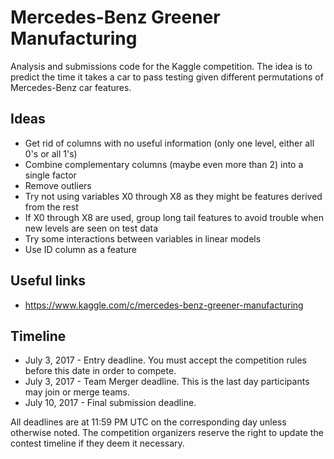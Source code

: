 # Mercedes-Benz Greener Manufacturing

Analysis and submissions code for the Kaggle competition. The idea is to predict the time it takes a car to pass testing given different permutations of Mercedes-Benz car features.

## Ideas

* Get rid of columns with no useful information (only one level, either all 0's or all 1's)
* Combine complementary columns (maybe even more than 2) into a single factor
* Remove outliers
* Try not using variables X0 through X8 as they might be features derived from the rest
* If X0 through X8 are used, group long tail features to avoid trouble when new levels are seen on test data
* Try some interactions between variables in linear models
* Use ID column as a feature

## Useful links

* https://www.kaggle.com/c/mercedes-benz-greener-manufacturing

## Timeline

* July 3, 2017 - Entry deadline. You must accept the competition rules before this date in order to compete.
* July 3, 2017 - Team Merger deadline. This is the last day participants may join or merge teams.
* July 10, 2017 - Final submission deadline.

All deadlines are at 11:59 PM UTC on the corresponding day unless otherwise noted. The competition organizers reserve the right to update the contest timeline if they deem it necessary.
